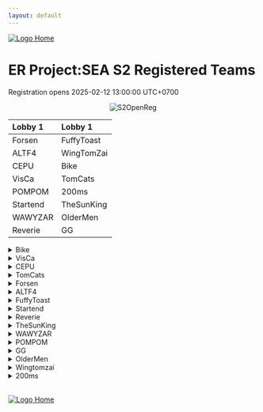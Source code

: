 ```yaml
---
layout: default
---
```


[ ![Logo](https://kanziebub.github.io/ProjectSEA/assets/images/bullet_rev.png) Home](https://kanziebub.github.io/ProjectSEA/)

# **ER Project:SEA S2 Registered Teams**
Registration opens 2025-02-12 13:00:00 UTC+0700


<p align="center">
  <img 
    src=https://kanziebub.github.io/ProjectSEA/assets/images/ProjectSEA_S3_OpenRegis.png 
    alt=S2OpenReg
    style=max-height: 350px;>
</p>

|  Lobby 1  |  Lobby 1  |
|:---------|:---------|
| Forsen | FuffyToast |
| ALTF4 | WingTomZai |
| CEPU | Bike |
| VisCa | TomCats |
| POMPOM | 200ms |
|  Startend | TheSunKing |
| WAWYZAR | OlderMen |
| Reverie | GG |

<details>
    <summary>Bike</summary>
    <ul>
        <li>ShigureUi</li>
        <li>Chinmi</li>
        <li>Fee</li>
        <li>Haii</li>
    </ul>
</details>
<details>
    <summary>VisCa</summary>
    <ul>
        <li>VisCa</li>
        <li>StellaLaplace</li>
        <li>Luminym</li>
        <li>TamGiac</li>
    </ul>
</details>
<details>
    <summary>CEPU</summary>
    <ul>
        <li>CEPUーLuminears</li>
        <li>CEPUーValsh</li>
        <li>Peposadge</li>
    </ul>
</details>
<details>
    <summary>TomCats</summary>
    <ul>
        <li>sLLLime</li>
        <li>クゥニ</li>
        <li>Sinocchi</li>
        <li>Reinford</li>
    </ul>
</details>
<details>
    <summary>Forsen</summary>
    <ul>
        <li>Alek</li>
        <li>Gyoo</li>
        <li>Tnsh</li>
    </ul>
</details>
<details>
    <summary>ALTF4</summary>
    <ul>
        <li>CEPUーMistral</li>
        <li>Rivulose</li>
        <li>감자카레</li>
    </ul>
</details>
<details>
    <summary>FuffyToast</summary>
    <ul>
        <li>Miraibelle</li>
        <li>nby</li>
        <li>Pekomarisa</li>
        <li>Kazeroth</li>
    </ul>
</details>
<details>
    <summary>Startend</summary>
    <ul>
        <li>WeatherZoe</li>
        <li>Kiu</li>
        <li>Kuro0</li>
        <li>pekobasils</li>
    </ul>
</details>
<details>
    <summary>Reverie</summary>
    <ul>
        <li>MrShoko</li>
        <li>Rotenz</li>
        <li>BrownKumano</li>
    </ul>
</details>
<details>
    <summary>TheSunKing</summary>
    <ul>
        <li>Zinhaokf</li>
        <li>candyUWUD</li>
        <li>PENRO</li>
        <li>Adinyan</li>
    </ul>
</details>
<details>
    <summary>WAWYZAR</summary>
    <ul>
        <li>AltamaTheFirst</li>
        <li>ZEWWWNAAAY</li>
        <li>Yuusa</li>
        <li>RBD</li>
    </ul>
</details>
<details>
    <summary>POMPOM</summary>
    <ul>
        <li>Kel2ykeion</li>
        <li>MarkusNTRMagnus</li>
        <li>CelestialAXis</li>
        <li>Taylored</li>
    </ul>
</details>
<details>
    <summary>GG</summary>
    <ul>
        <li>Onryou</li>
        <li>ZaeDarius</li>
        <li>Memelessvoid</li>
    </ul>
</details>
<details>
    <summary>OlderMen</summary>
    <ul>
        <li>Luerye</li>
        <li>PlapPlpGtMarried</li>
        <li>Rion34</li>
        <li>WindyER</li>
    </ul>
</details>
<details>
    <summary>Wingtomzai</summary>
    <ul>
        <li>Nackbkk</li>
        <li>pajumin</li>
        <li>Stram11</li>
        <li>ArCraMiCia</li>
    </ul>
</details>
<details>
    <summary>200ms</summary>
    <ul>
        <li>Sussela</li>
        <li>Muwhaha</li>
        <li>Reniki</li>
        <li>Raizer</li>
    </ul>
</details>


<br>


[ ![Logo](https://kanziebub.github.io/ProjectSEA/assets/images/bullet_rev.png) Home](https://kanziebub.github.io/ProjectSEA/)
